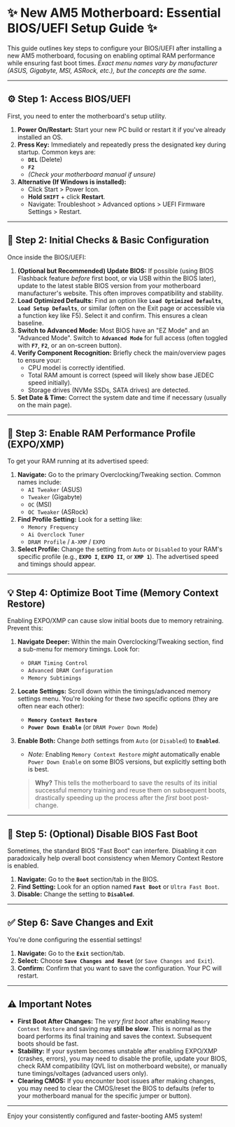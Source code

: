 # ✨ New AM5 Motherboard: Essential BIOS/UEFI Setup Guide ✨

This guide outlines key steps to configure your BIOS/UEFI after installing a new AM5 motherboard, focusing on enabling optimal RAM performance while ensuring fast boot times. *Exact menu names vary by manufacturer (ASUS, Gigabyte, MSI, ASRock, etc.), but the concepts are the same.*

---

## ⚙️ Step 1: Access BIOS/UEFI

First, you need to enter the motherboard's setup utility.

1.  **Power On/Restart:** Start your new PC build or restart it if you've already installed an OS.
2.  **Press Key:** Immediately and repeatedly press the designated key during startup. Common keys are:
    *   **`DEL`** (Delete)
    *   **`F2`**
    *   *(Check your motherboard manual if unsure)*
3.  **Alternative (If Windows is installed):**
    *   Click Start > Power Icon.
    *   **Hold `SHIFT`** + click **Restart**.
    *   Navigate: Troubleshoot > Advanced options > UEFI Firmware Settings > Restart.

---

## 🧭 Step 2: Initial Checks & Basic Configuration

Once inside the BIOS/UEFI:

1.  **(Optional but Recommended) Update BIOS:** If possible (using BIOS Flashback feature *before* first boot, or via USB within the BIOS later), update to the latest stable BIOS version from your motherboard manufacturer's website. This often improves compatibility and stability.
2.  **Load Optimized Defaults:** Find an option like **`Load Optimized Defaults`**, **`Load Setup Defaults`**, or similar (often on the Exit page or accessible via a function key like F5). Select it and confirm. This ensures a clean baseline.
3.  **Switch to Advanced Mode:** Most BIOS have an "EZ Mode" and an "Advanced Mode". Switch to **`Advanced Mode`** for full access (often toggled with **`F7`**, **`F2`**, or an on-screen button).
4.  **Verify Component Recognition:** Briefly check the main/overview pages to ensure your:
    *   CPU model is correctly identified.
    *   Total RAM amount is correct (speed will likely show base JEDEC speed initially).
    *   Storage drives (NVMe SSDs, SATA drives) are detected.
5.  **Set Date & Time:** Correct the system date and time if necessary (usually on the main page).

---

## 🚀 Step 3: Enable RAM Performance Profile (EXPO/XMP)

To get your RAM running at its advertised speed:

1.  **Navigate:** Go to the primary Overclocking/Tweaking section. Common names include:
    *   `AI Tweaker` (ASUS)
    *   `Tweaker` (Gigabyte)
    *   `OC` (MSI)
    *   `OC Tweaker` (ASRock)
2.  **Find Profile Setting:** Look for a setting like:
    *   `Memory Frequency`
    *   `Ai Overclock Tuner`
    *   `DRAM Profile` / `A-XMP` / `EXPO`
3.  **Select Profile:** Change the setting from `Auto` or `Disabled` to your RAM's specific profile (e.g., **`EXPO I`**, **`EXPO II`**, or **`XMP 1`**). The advertised speed and timings should appear.

---

## 💡 Step 4: Optimize Boot Time (Memory Context Restore)

Enabling EXPO/XMP can cause slow initial boots due to memory retraining. Prevent this:

1.  **Navigate Deeper:** Within the main Overclocking/Tweaking section, find a sub-menu for memory timings. Look for:
    *   `DRAM Timing Control`
    *   `Advanced DRAM Configuration`
    *   `Memory Subtimings`
2.  **Locate Settings:** Scroll down within the timings/advanced memory settings menu. You're looking for these *two* specific options (they are often near each other):
    *   **`Memory Context Restore`**
    *   **`Power Down Enable`** (or `DRAM Power Down Mode`)
3.  **Enable Both:** Change *both* settings from `Auto` (or `Disabled`) to **`Enabled`**.
    *   *Note:* Enabling `Memory Context Restore` *might* automatically enable `Power Down Enable` on some BIOS versions, but explicitly setting both is best.

    > **Why?** This tells the motherboard to save the results of its initial successful memory training and reuse them on subsequent boots, drastically speeding up the process after the *first* boot post-change.

---

## 🐢 Step 5: (Optional) Disable BIOS Fast Boot

Sometimes, the standard BIOS "Fast Boot" can interfere. Disabling it *can* paradoxically help overall boot consistency when Memory Context Restore is enabled.

1.  **Navigate:** Go to the **`Boot`** section/tab in the BIOS.
2.  **Find Setting:** Look for an option named **`Fast Boot`** or `Ultra Fast Boot`.
3.  **Disable:** Change the setting to **`Disabled`**.

---

## ✅ Step 6: Save Changes and Exit

You're done configuring the essential settings!

1.  **Navigate:** Go to the **`Exit`** section/tab.
2.  **Select:** Choose **`Save Changes and Reset`** (or `Save Changes and Exit`).
3.  **Confirm:** Confirm that you want to save the configuration. Your PC will restart.

---

## ⚠️ Important Notes

*   **First Boot After Changes:** The *very first boot* after enabling `Memory Context Restore` and saving may **still be slow**. This is normal as the board performs its final training and saves the context. Subsequent boots should be fast.
*   **Stability:** If your system becomes unstable after enabling EXPO/XMP (crashes, errors), you may need to disable the profile, update your BIOS, check RAM compatibility (QVL list on motherboard website), or manually tune timings/voltages (advanced users only).
*   **Clearing CMOS:** If you encounter boot issues after making changes, you may need to clear the CMOS/reset the BIOS to defaults (refer to your motherboard manual for the specific jumper or button).

***

Enjoy your consistently configured and faster-booting AM5 system!
